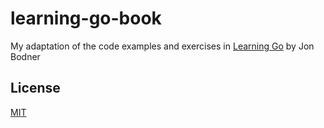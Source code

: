 # learning-go-book

My adaptation of the code examples and exercises in [Learning Go](https://learning-go-book.dev/) by Jon Bodner

## License

[MIT](./LICENSE)
